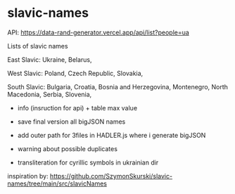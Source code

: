 # slavic-names

API: https://data-rand-generator.vercel.app/api/list?people=ua

Lists of slavic names

East Slavic:
  Ukraine,
  Belarus,
  
West Slavic:
  Poland,
  Czech Republic,
  Slovakia,
  
South Slavic:
  Bulgaria,
  Croatia,
  Bosnia and Herzegovina,
  Montenegro,
  North Macedonia,
  Serbia,
  Slovenia,

- info (insruction for api) + table max value 
- save final version all bigJSON names

- add outer path for 3files in HADLER.js where i generate bigJSON
- warning about possible duplicates
- transliteration for cyrillic symbols in ukrainian dir

inspiration by: https://github.com/SzymonSkurski/slavic-names/tree/main/src/slavicNames
